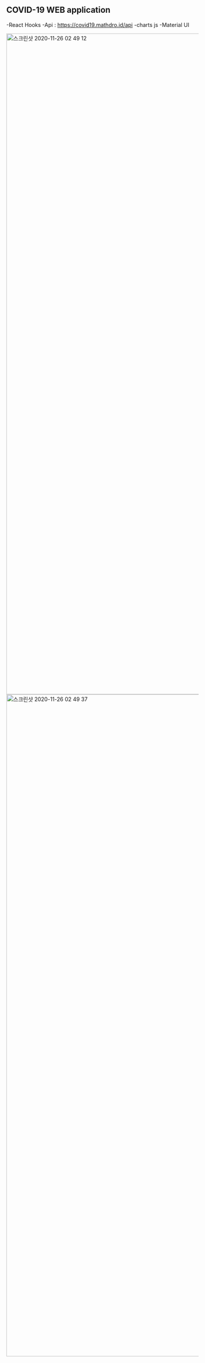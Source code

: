 ## COVID-19 WEB application
-React Hooks
-Api : https://covid19.mathdro.id/api
-charts js
-Material UI

<img width="1727" alt="스크린샷 2020-11-26 02 49 12" src="https://user-images.githubusercontent.com/49246683/100264477-3b351f80-2f92-11eb-9610-526dd6c66314.png">
<img width="1730" alt="스크린샷 2020-11-26 02 49 37" src="https://user-images.githubusercontent.com/49246683/100264493-3ec8a680-2f92-11eb-9a39-25488f8aee75.png">

